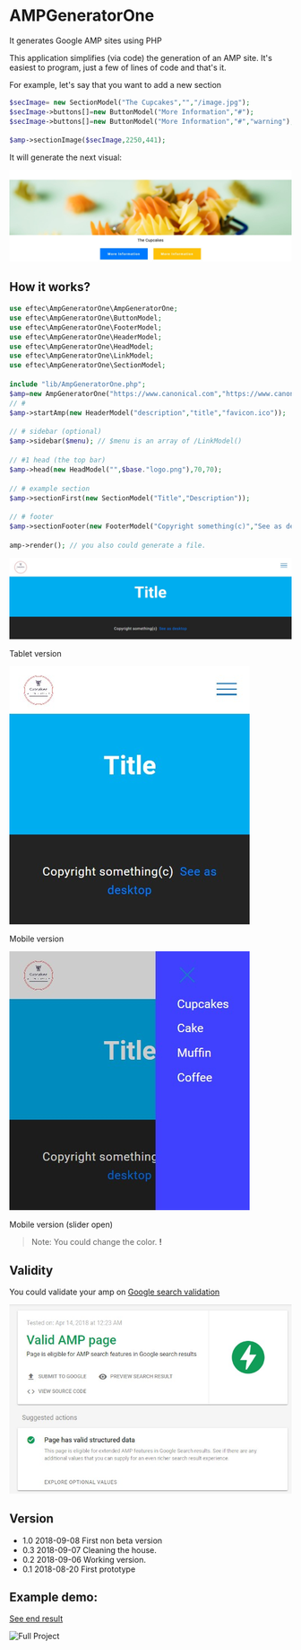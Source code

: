 # AMPGeneratorOne

It generates Google AMP sites using PHP

This application simplifies (via code) the generation of an AMP site.  It's easiest to program, just a few of lines of code and that's it.

For example, let's say that you want to add a new section
```php 
$secImage= new SectionModel("The Cupcakes","","/image.jpg");
$secImage->buttons[]=new ButtonModel("More Information","#");
$secImage->buttons[]=new ButtonModel("More Information","#","warning");

$amp->sectionImage($secImage,2250,441);
```
It will generate the next visual:

![simple section](doc/simplesection.jpg)

## How it works?

```php 
use eftec\AmpGeneratorOne\AmpGeneratorOne;
use eftec\AmpGeneratorOne\ButtonModel;
use eftec\AmpGeneratorOne\FooterModel;
use eftec\AmpGeneratorOne\HeaderModel;
use eftec\AmpGeneratorOne\HeadModel;
use eftec\AmpGeneratorOne\LinkModel;
use eftec\AmpGeneratorOne\SectionModel;

include "lib/AmpGeneratorOne.php";
$amp=new AmpGeneratorOne("https://www.canonical.com","https://www.canonical.com/amp");
// # 
$amp->startAmp(new HeaderModel("description","title","favicon.ico"));

// # sidebar (optional)
$amp->sidebar($menu); // $menu is an array of /LinkModel()

// #1 head (the top bar)
$amp->head(new HeadModel("",$base."logo.png"),70,70);

// # example section
$amp->sectionFirst(new SectionModel("Title","Description"));

// # footer
$amp->sectionFooter(new FooterModel("Copyright something(c)","See as desktop"));

amp->render(); // you also could generate a file.
```

![result](doc/example1.jpg)

Tablet version

![result](doc/example1-sm.jpg)

Mobile version

![result](doc/example1-sm(open).jpg)

Mobile version (slider open)


> Note: You could change the color. **!**

## Validity

You could validate your amp on [Google search validation](https://search.google.com/test/amp)

![Google Amp Validation](doc/validate.jpg)

## Version

* 1.0 2018-09-08 First non beta version
* 0.3 2018-09-07 Cleaning the house.
* 0.2 2018-09-06 Working version.
* 0.1 2018-08-20 First prototype


## Example demo:
             
[See end result](http://htmlpreview.github.io/?https://raw.githubusercontent.com/EFTEC/AMPGeneratorOne/master/example/example-generated.html)

![Full Project](doc/fullproject.png)